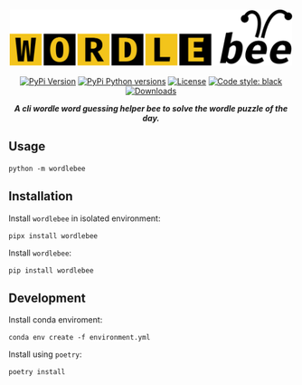 <div align="center">

<h1>
    <img width="500" align="center" src="https://raw.githubusercontent.com/lento234/wordlebee/main/assets/wordlebee-logo.svg">
</h1>

[![PyPi Version](https://img.shields.io/pypi/v/wordlebee.svg?style=flat-square)](https://pypi.org/project/wordlebee/)
[![PyPi Python versions](https://img.shields.io/pypi/pyversions/wordlebee.svg?style=flat-square)](https://pypi.org/project/wordlebee/)
[![License](https://img.shields.io/badge/license-MIT-blue?style=flat-square)](#license)
[![Code style: black](https://img.shields.io/badge/code%20style-black-000000.svg?style=flat-square)](#black)
[![Downloads](https://pepy.tech/badge/wordlebee?style=flat-square)](https://pepy.tech/project/wordlebee)

***A cli wordle word guessing helper bee to solve the wordle puzzle of the day.***

</div>

## Usage

```
python -m wordlebee
```

## Installation

Install `wordlebee` in isolated environment:

```
pipx install wordlebee
```

Install `wordlebee`:

```
pip install wordlebee
```

## Development

Install conda enviroment:

```
conda env create -f environment.yml
```

Install using `poetry`:

```
poetry install
```
